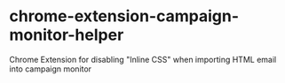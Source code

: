 # chrome-extension-campaign-monitor-helper
Chrome Extension for disabling "Inline CSS" when importing HTML email into campaign monitor
